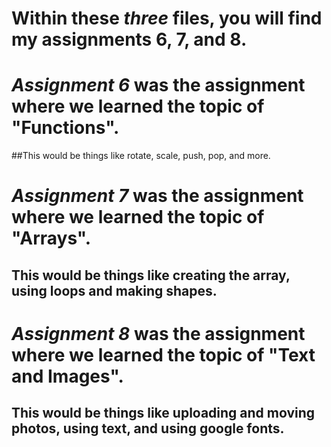 # Within these *three* files, you will find my assignments 6, 7, and 8.

# _Assignment 6_ was the assignment where we learned the topic of "Functions".
##This would be things like rotate, scale, push, pop, and more.

# _Assignment 7_ was the assignment where we learned the topic of "Arrays".
## This would be things like creating the array, using loops and making shapes.

# _Assignment 8_ was the assignment where we learned the topic of "Text and Images".
## This would be things like uploading and moving photos, using text, and using google fonts.

